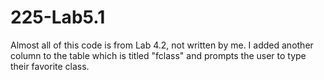# 225-Lab5.1

Almost all of this code is from Lab 4.2, not written by me. I added another column to the table which is titled "fclass" and prompts the user to type their favorite class.
